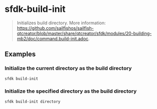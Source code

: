 # sfdk-build-init

> Initializes build directory. More information: <https://github.com/sailfishos/sailfish-qtcreator/blob/master/share/qtcreator/sfdk/modules/20-building-mb2/doc/command.build-init.adoc>.

## Examples

### Initialize the current directory as the build directory

```bash
sfdk build-init
```

### Initialize the specified directory as the build directory

```bash
sfdk build-init directory
```
